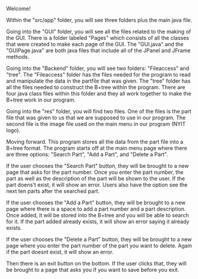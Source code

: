 Welcome!

Within the "src/app" folder, you will see three folders plus the main java file. 

Going into the "GUI" folder, you will see all the files related to the making of the GUI. There is a folder labeled "Pages" which consists of all the classes that were created to make each page of the GUI. The "GUI.java" and the "GUIPage.java" are both java files that include all of the JPanel and JFrame methods. 

Going into the "Backend" folder, you will see two folders: "Fileaccess" and "tree". The "Fileaccess" folder has the files needed for the program to read and manipulate the data in the partfile that was given. The "tree" folder has all the files needed to construct the B+tree within the program. There are four java class files within this folder and they all work together to make the B+tree work in our program. 

Going into the "res" folder, you will find two files. One of the files is the part file that was given to us that we are supposed to use in our program. The second file is the image file used on the main menu in our program (NYIT logo).

Moving forward. This program stores all the data from the part file into a B+tree format. The program starts off at the main menu page where there are three options: "Search Part", "Add a Part", and "Delete a Part". 

If the user chooses the "Search Part" button, they will be brought to a new page that asks for the part number. Once you enter the part number, the part as well as the description of the part will be shown to the user. If the part doens't exist, it will show an error. Users also have the option see the next ten parts after the searched part.

If the user chooses the "Add a Part" button, they will be brought to a new page where there is a space to add a part number and a part description. Once added, it will be stored into the B+tree and you will be able to search for it. If the part added already exists, it will show an error saying it already exists. 

If the user chooses the "Delete a Part" button, they will be brought to a new page where you enter the part number of the part you want to delete. Again if the part doesnt exist, it will show an error. 

Then there is an exit button on the bottom. If the user clicks that, they will be brought to a page that asks you if you want to save before you exit.
